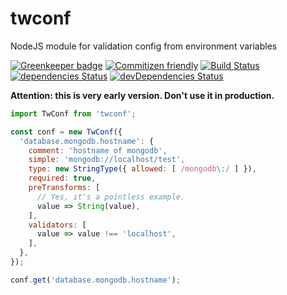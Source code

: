 # twconf
NodeJS module for validation config from environment variables

[![Greenkeeper badge](https://badges.greenkeeper.io/TeslaCtroitel/twconf.svg)](https://greenkeeper.io/)
[![Commitizen friendly](https://img.shields.io/badge/commitizen-friendly-brightgreen.svg)](http://commitizen.github.io/cz-cli/)
[![Build Status](https://travis-ci.org/TeslaCtroitel/twconf.svg?branch=master)](https://travis-ci.org/TeslaCtroitel/twconf)
[![dependencies Status](https://david-dm.org/TeslaCtroitel/twconf/status.svg)](https://david-dm.org/TeslaCtroitel/twconf)
[![devDependencies Status](https://david-dm.org/TeslaCtroitel/twconf/dev-status.svg)](https://david-dm.org/TeslaCtroitel/twconf?type=dev)

**Attention: this is very early version. Don't use it in production.**

```javascript
import TwConf from 'twconf';

const conf = new TwConf({
  'database.mongodb.hostname': {
    comment: 'hostname of mongodb',
    simple: 'mongodb://localhost/test',
    type: new StringType({ allowed: [ /mongodb\:/ ] }),
    required: true,
    preTransforms: [
      // Yes, it's a pointless example.
      value => String(value),
    ],
    validators: [
      value => value !== 'localhost',
    ],
  },
});

conf.get('database.mongodb.hostname');
```
